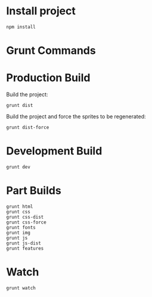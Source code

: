 Install project
===============

	npm install

Grunt Commands
==============

# Production Build

Build the project:

	grunt dist

Build the project and force the sprites to be regenerated:

	grunt dist-force

# Development Build

	grunt dev

# Part Builds

	grunt html
	grunt css
	grunt css-dist
	grunt css-force
	grunt fonts
	grunt img
	grunt js
	grunt js-dist
	grunt features

# Watch

	grunt watch


